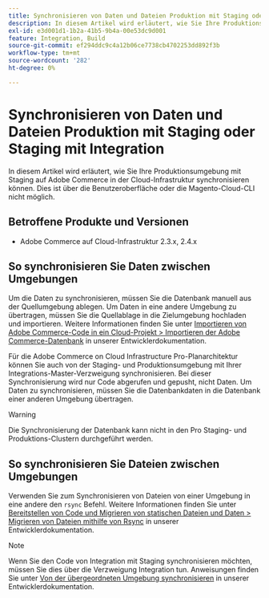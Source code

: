 ```yaml
---
title: Synchronisieren von Daten und Dateien Produktion mit Staging oder Staging mit Integration
description: In diesem Artikel wird erläutert, wie Sie Ihre Produktionsumgebung mit Staging auf Adobe Commerce in der Cloud-Infrastruktur synchronisieren können. Dies ist nicht möglich.
exl-id: e3d001d1-1b2a-41b5-9b4a-00e53dc9d001
feature: Integration, Build
source-git-commit: ef294ddc9c4a12b06ce7738cb4702253dd892f3b
workflow-type: tm+mt
source-wordcount: '282'
ht-degree: 0%

---
```


# Synchronisieren von Daten und Dateien Produktion mit Staging oder Staging mit Integration

In diesem Artikel wird erläutert, wie Sie Ihre Produktionsumgebung mit Staging auf Adobe Commerce in der Cloud-Infrastruktur synchronisieren können. Dies ist über die Benutzeroberfläche oder die Magento-Cloud-CLI nicht möglich.

## Betroffene Produkte und Versionen

* Adobe Commerce auf Cloud-Infrastruktur 2.3.x, 2.4.x

## So synchronisieren Sie Daten zwischen Umgebungen

Um die Daten zu synchronisieren, müssen Sie die Datenbank manuell aus der Quellumgebung ablegen. Um Daten in eine andere Umgebung zu übertragen, müssen Sie die Quellablage in die Zielumgebung hochladen und importieren. Weitere Informationen finden Sie unter [Importieren von Adobe Commerce-Code in ein Cloud-Projekt > Importieren der Adobe Commerce-Datenbank](https://devdocs.magento.com/cloud/setup/first-time-setup-import-import.html) in unserer Entwicklerdokumentation.

Für die Adobe Commerce on Cloud Infrastructure Pro-Planarchitektur können Sie auch von der Staging- und Produktionsumgebung mit Ihrer Integrations-Master-Verzweigung synchronisieren. Bei dieser Synchronisierung wird nur Code abgerufen und gepusht, nicht Daten. Um Daten zu synchronisieren, müssen Sie die Datenbankdaten in die Datenbank einer anderen Umgebung übertragen.

>[!WARNING]
>
>Die Synchronisierung der Datenbank kann nicht in den Pro Staging- und Produktions-Clustern durchgeführt werden.

## So synchronisieren Sie Dateien zwischen Umgebungen

Verwenden Sie zum Synchronisieren von Dateien von einer Umgebung in eine andere den `rsync` Befehl. Weitere Informationen finden Sie unter [Bereitstellen von Code und Migrieren von statischen Dateien und Daten > Migrieren von Dateien mithilfe von Rsync](https://devdocs.magento.com/cloud/live/stage-prod-migrate.html#migrate-files-using-rsync) in unserer Entwicklerdokumentation.

>[!NOTE]
>
>Wenn Sie den Code von Integration mit Staging synchronisieren möchten, müssen Sie dies über die Verzweigung Integration tun. Anweisungen finden Sie unter [Von der übergeordneten Umgebung synchronisieren](/docs/commerce-cloud-service/user-guide/project/console-branches.html#sync-an-environment) in unserer Entwicklerdokumentation.
